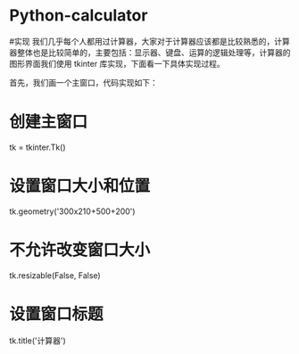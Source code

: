 # Python-calculator
#实现
我们几乎每个人都用过计算器，大家对于计算器应该都是比较熟悉的，计算器整体也是比较简单的，主要包括：显示器、键盘、运算的逻辑处理等，计算器的图形界面我们使用 tkinter 库实现，下面看一下具体实现过程。

首先，我们画一个主窗口，代码实现如下：

# 创建主窗口
tk = tkinter.Tk()
# 设置窗口大小和位置
tk.geometry('300x210+500+200')
# 不允许改变窗口大小
tk.resizable(False, False)
# 设置窗口标题
tk.title('计算器')
